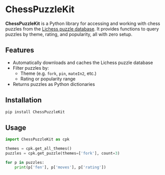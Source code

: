 # ChessPuzzleKit

**ChessPuzzleKit** is a Python library for accessing and working with chess puzzles from the [Lichess puzzle database](https://database.lichess.org/#puzzles). It provides functions to query puzzles by theme, rating, and popularity, all with zero setup.

## Features

- Automatically downloads and caches the Lichess puzzle database
- Filter puzzles by:
  - Theme (e.g. `fork`, `pin`, `mateIn2`, etc.)
  - Rating or popularity range
- Returns puzzles as Python dictionaries

## Installation

```bash
pip install ChessPuzzleKit
```

## Usage
```py
import ChessPuzzleKit as cpk

themes = cpk.get_all_themes()
puzzles = cpk.get_puzzle(themes=['fork'], count=3)

for p in puzzles:
    print(p['fen'], p['moves'], p['rating'])
```